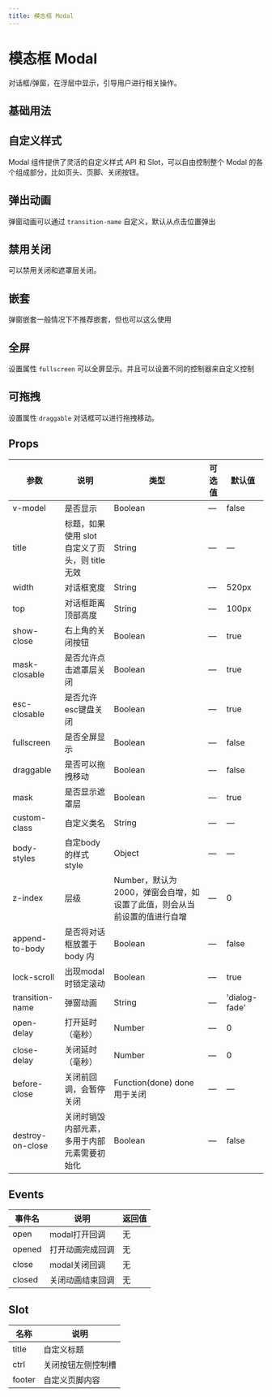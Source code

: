 ```yaml
---
title: 模态框 Modal
---
```


<f-back-top></f-back-top>

# 模态框 Modal

对话框/弹窗，在浮层中显示，引导用户进行相关操作。

## 基础用法

<preview path="./demo/Modal/Basic.vue"></preview>

## 自定义样式

Modal 组件提供了灵活的自定义样式 API 和 Slot，可以自由控制整个 Modal 的各个组成部分，比如页头、页脚、关闭按钮。

<preview path="./demo/Modal/Custom.vue"></preview>

## 弹出动画

弹窗动画可以通过 `transition-name` 自定义，默认从点击位置弹出

<preview path="./demo/Modal/Animation.vue"></preview>

## 禁用关闭

可以禁用关闭和遮罩层关闭。

<preview path="./demo/Modal/DisableClose.vue"></preview>

## 嵌套

弹窗嵌套一般情况下不推荐嵌套，但也可以这么使用

<preview path="./demo/Modal/Qiantao.vue"></preview>

## 全屏

设置属性 `fullscreen` 可以全屏显示。并且可以设置不同的控制器来自定义控制

<preview path="./demo/Modal/Fullscreen.vue"></preview>

## 可拖拽

设置属性 `draggable` 对话框可以进行拖拽移动。

<preview path="./demo/Modal/Draggable.vue"></preview>

## Props

| 参数             | 说明                                            | 类型                                                                     | 可选值 | 默认值        |
| ---------------- | ----------------------------------------------- | ------------------------------------------------------------------------ | ------ | ------------- |
| v-model          | 是否显示                                        | Boolean                                                                  | —      | false         |
| title            | 标题，如果使用 slot 自定义了页头，则 title 无效 | String                                                                   | —      | —             |
| width            | 对话框宽度                                      | String                                                                   | —      | 520px         |
| top              | 对话框距离顶部高度                              | String                                                                   | —      | 100px         |
| show-close       | 右上角的关闭按钮                                | Boolean                                                                  | —      | true          |
| mask-closable    | 是否允许点击遮罩层关闭                          | Boolean                                                                  | —      | true          |
| esc-closable     | 是否允许esc键盘关闭                             | Boolean                                                                  | —      | true          |
| fullscreen       | 是否全屏显示                                    | Boolean                                                                  | —      | false         |
| draggable        | 是否可以拖拽移动                                | Boolean                                                                  | —      | false         |
| mask             | 是否显示遮罩层                                  | Boolean                                                                  | —      | true          |
| custom-class     | 自定义类名                                      | String                                                                   | —      | —             |
| body-styles      | 自定body的样式style                             | Object                                                                   | —      | —             |
| z-index          | 层级                                            | Number，默认为2000，弹窗会自增，如设置了此值，则会从当前设置的值进行自增 | —      | 0             |
| append-to-body   | 是否将对话框放置于 body 内                      | Boolean                                                                  | —      | false         |
| lock-scroll      | 出现modal时锁定滚动                             | Boolean                                                                  | —      | true          |
| transition-name  | 弹窗动画                                        | String                                                                   | —      | 'dialog-fade' |
| open-delay       | 打开延时（毫秒）                                | Number                                                                   | —      | 0             |
| close-delay      | 关闭延时（毫秒）                                | Number                                                                   | —      | 0             |
| before-close     | 关闭前回调，会暂停关闭                          | Function(done) done用于关闭                                              | —      | —             |
| destroy-on-close | 关闭时销毁内部元素，多用于内部元素需要初始化    | Boolean                                                                  | —      | false         |

## Events

| 事件名 | 说明             | 返回值 |
| ------ | ---------------- | ------ |
| open   | modal打开回调    | 无     |
| opened | 打开动画完成回调 | 无     |
| close  | modal关闭回调    | 无     |
| closed | 关闭动画结束回调 | 无     |

## Slot

| 名称   | 说明               |
| ------ | ------------------ |
| title  | 自定义标题         |
| ctrl   | 关闭按钮左侧控制槽 |
| footer | 自定义页脚内容     |
